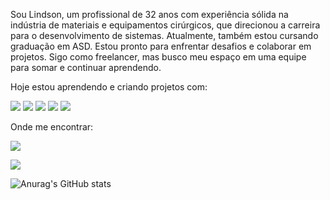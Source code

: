 Sou Lindson, um profissional de 32 anos com experiência sólida na indústria de materiais e equipamentos cirúrgicos, que direcionou a carreira para o desenvolvimento de sistemas. Atualmente, também estou cursando graduação em ASD. Estou pronto para enfrentar desafios e colaborar em projetos. Sigo como freelancer, mas busco meu espaço em uma equipe para somar e continuar aprendendo.

Hoje estou aprendendo e criando projetos com:

<img src="https://img.shields.io/badge/HTML-239120?style=for-the-badge&logo=html5&logoColor=white">
<img src="https://img.shields.io/badge/CSS-239120?&style=for-the-badge&logo=css3&logoColor=white">
<img src="https://img.shields.io/badge/JavaScript-F7DF1E?style=for-the-badge&logo=javascript&logoColor=black">
<img src="https://img.shields.io/badge/React-20232A?style=for-the-badge&logo=react&logoColor=61DAFB" >
<img src="https://img.shields.io/badge/Node.js-43853D?style=for-the-badge&logo=node.js&logoColor=white">

Onde me encontrar:

<a href="https://www.linkedin.com/in/lindson-viana-67b574238/"><img src="https://img.shields.io/badge/LinkedIn-0077B5?style=for-the-badge&logo=linkedin&logoColor=white"></a>

<a href="https://wa.me/5581987741364?text=Oii%20Lindson!%20Vim%20pelo%20seu%20GitHub"> <img src="https://img.shields.io/badge/WhatsApp-25D366?style=for-the-badge&logo=whatsapp&logoColor=white"> </a>



![Anurag's GitHub stats](https://github-readme-stats.vercel.app/api?username=LindsonV&show_icons=true&theme=radical)


<!--
**LindsonV/LindsonV** is a ✨ _special_ ✨ repository because its `README.md` (this file) appears on your GitHub profile.

Here are some ideas to get you started:

- 🔭 I’m currently working on ...
- 🌱 I’m currently learning ...
- 👯 I’m looking to collaborate on ...
- 🤔 I’m looking for help with ...
- 💬 Ask me about ...
- 📫 How to reach me: ...
- 😄 Pronouns: ...
- ⚡ Fun fact: ...
-->
